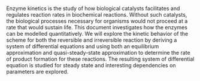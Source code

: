 #
Enzyme kinetics is the study of how biological catalysts facilitates and regulates reaction rates in biochemical reactions. Without such catalysts, the biological processes necessary for organisms would not proceed at a rate that would sustain life. This document investigates how the enzymes can be modelled quantitatively. We will explore the kinetic behavior of the scheme for both the reversible and irreversible reaction by deriving a system of differential equations and using both an equilibrium approximation and quasi-steady-state approximation to determine the rate of product formation for these reactions. The resulting system of differential equation is studied for steady state and interesting dependencies on parameters are explored.

